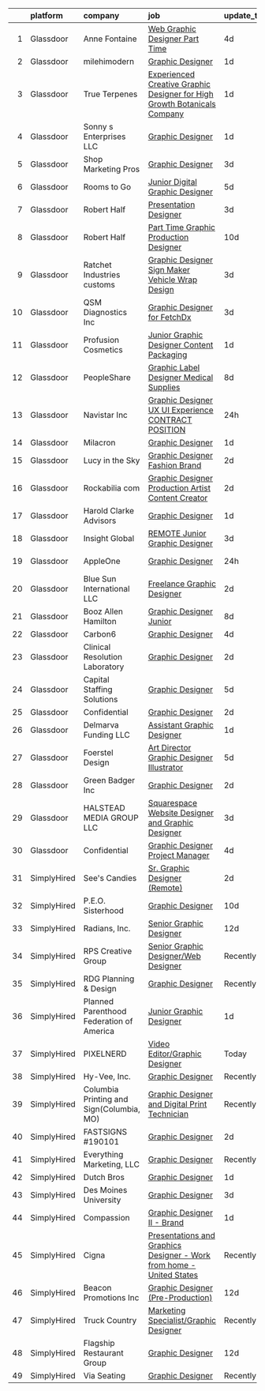 

|    | platform    | company                                  | job                                                                                                                                                                                                                                                                                                                                                                                                                                                                                                                                                                                                                                                                                                                                                                                                                                                                                                                                                                                                                                                                                                                  | update_time   | location            |
|---:|:------------|:-----------------------------------------|:---------------------------------------------------------------------------------------------------------------------------------------------------------------------------------------------------------------------------------------------------------------------------------------------------------------------------------------------------------------------------------------------------------------------------------------------------------------------------------------------------------------------------------------------------------------------------------------------------------------------------------------------------------------------------------------------------------------------------------------------------------------------------------------------------------------------------------------------------------------------------------------------------------------------------------------------------------------------------------------------------------------------------------------------------------------------------------------------------------------------|:--------------|:--------------------|
|  1 | Glassdoor   | Anne Fontaine                            | [Web   Graphic Designer  Part Time ](https://www.glassdoor.com/partner/jobListing.htm?pos=109&ao=1110586&s=58&guid=000001830746409d999980373b4f50cc&src=GD_JOB_AD&t=SR&vt=w&ea=1&cs=1_e2318f2d&cb=1662274388598&jobListingId=1008104509355&cpc=8795CF9063CD573D&jrtk=3-0-1gc3kcg7bitlg801-1gc3kcg7ri7n3801-23cc6dd955f97acb--6NYlbfkN0A1yW4rVUtORymw55mWH2MRd7jhOoBOAz3YZ9XiYGcR52HGAZol1zhF17ueCYP6PeGZbqgBFf4cmeQjTTky6_vPc-OoRjfpJT3-wAGZ9Ijh-ZOt2TUtJI5dzhZ1jxD6OV77VobhLSlbSV26j4JKDWyWUv0F4cY85sJGApdTSLpkGCkYj7AYCSMTMAxjn-1jJrJIgy0zoLeSldCMp8sGWVKlcKKXK5CKOslx5KDlonTRZS4rv93g0TGrfBdiyyTFvdr6XAcD3A-mYLyE6cdbyceQzwFV2IXKdUKSglBPzVW3N3Xca93NweUkJtEHpnQCIxZmvECXZintumnW-Wm9kSsidZCn7W8DrIrjPXTvYMFe3bpRWerl62rgjYWMPufvcarK9SJzpxNUsRGpBWYB8oj2z7x9oGEVO1kT0UOGtBkSrBaZmB1hmDvp1Qxvuya-BTElOLJZUIAYf-uXBAC2KD9ZlZ2oHLKllaKbH-XNYPOWo25cBFGYtr2lfCSJoe-2VStEjBPSrT5d5Q%3D%3D)                                                                                                                                                                                                                            | 4d            | Remote              |
|  2 | Glassdoor   | milehimodern                             | [Graphic Designer](https://www.glassdoor.com/partner/jobListing.htm?pos=117&ao=1110586&s=58&guid=000001830746409d999980373b4f50cc&src=GD_JOB_AD&t=SR&vt=w&ea=1&cs=1_065ed678&cb=1662274388598&jobListingId=1008114446510&cpc=C19BE7EA145E205E&jrtk=3-0-1gc3kcg7bitlg801-1gc3kcg7ri7n3801-b065e7d6a6adf362--6NYlbfkN0D4L8F-6I9wOpdYbgZnPph7yWdSPI-3EWjeOzvRN0OYx7maKUNldjUHuB5BTTR6-iN42RwT3bg3a5d8GfSwcU2RLzRmwpjOd0KjnqrBqZ_GK4LHU8K0LkOWYmMzeErFIUGsT9FNi9I1Dtlvm_LEcYHF8_82qr-MCenxEQMUR1QTu_Vy8uHfyDqjxRzxCDkAX4VKyv1gEXogdfBPXYrx3bZPQUp5ma4VmadtWH_BVHcR81Q8hN09jPHXnkla0fA4lUqfcS-AW_gJiJU6qOdR3iQ8Fy3EU2nATSAK3qOxy6UR64ylPhweD_y_z3jXJ2zR_twfu3hbPbR3fi2P6tY7UIvkEjH2augzWySQyG-jmpz5VnNkwZ4HCM_iVdQBWSpxgIDlPFMSycvJufR5eAlPOUAvFsoG-c77eSexddIfF7iM9o8Tyazkg9ak4MKZh-RodxQE0npO3bOkOUGRPx4OE76t9i6r3FA0tkFl_o1xgzXXFR_FdSon1I4m0b7mKriLQZg%3D)                                                                                                                                                                                                                                                            | 1d            | Denver, CO          |
|  3 | Glassdoor   | True Terpenes                            | [Experienced Creative Graphic Designer for High Growth Botanicals Company ](https://www.glassdoor.com/partner/jobListing.htm?pos=106&ao=1110586&s=58&guid=000001830746409d999980373b4f50cc&src=GD_JOB_AD&t=SR&vt=w&ea=1&cs=1_ee50bf9d&cb=1662274388597&jobListingId=1008113998632&cpc=9A35C3CDC9AD954F&jrtk=3-0-1gc3kcg7bitlg801-1gc3kcg7ri7n3801-c8b178bfe5dd4467--6NYlbfkN0DfhRLDY5E7BVY3xhBTAobuSaZ3WR2SqAJ-w4NHeQGDZ_V54dt5D1-9Gzjj3Wcx1JaSDbP7U40rfMA8Gu56dpstRYWOT6fpWKlsvYARTepsZNAW-DYedE5T7ZVoBt1S6bZF2LcDlN5xOsvIcR7tiLKVcAEV0m1gLHK6-aQ5yNDr5RCod1AEt2BNpQyLI2lstUAL8EwNVQQrR-CTB20lc0SCvzRTWsW7ED3PCvi02tzinN7WAZ7RwLFSLuW-rorOp2O0vLjvJx6zM9t4BV0cIe0Rv1Gv8C48IJmUv4xiW5_fWLWFD3hx392r13kvOEO9MbjZucsP7f7arviwF8WzgWeRYabxxz4RAFNu_2_WWzw0JY2gFBebonqXaNVrU7Xyx7YqzOL60-JRNrLjbjRBI138VTtWp-NoXzF9Gw35Xgea9fk7SJP4xb8a66IPjWUpeQMEQQ1_-jRfWqBCRStU6NefE1Mp_HqAZ3PBBORNDHkg_4EXgjFcsdsUh9oj4Qvgmh4dQuoDsYCYiw%3D%3D)                                                                                                                                                                                     | 1d            | Hillsboro, OR       |
|  4 | Glassdoor   | Sonny s Enterprises LLC                  | [Graphic Designer](https://www.glassdoor.com/partner/jobListing.htm?pos=116&ao=1110586&s=58&guid=000001830746409d999980373b4f50cc&src=GD_JOB_AD&t=SR&vt=w&cs=1_2297b995&cb=1662274388598&jobListingId=1008114872749&cpc=D2F1DE17EE1F43B9&jrtk=3-0-1gc3kcg7bitlg801-1gc3kcg7ri7n3801-6500721b6e4621ad--6NYlbfkN0BBuHYLf-q9kO7YNXJMIUMF1OipabYGz1GM0WON3WnCBI8rsmmGlJm53oRRRX1VJGjQvKvEojX-XE1G3btfF9r8PiL2VTLnJOFSjR35SszyuLVLff4AM7k3fCLvUdAXAGZ7k4eKRD3YE-Jb_5JiTzdfHmM7TCI7KBx-Kb6w0hMDcwGZbWTxNjleqPGOl0g23NqKU79j4YGyAPu9g3pn_brcn4z-_WKQW-BMfKrf3zE6iXFRBTw0GrDtMXCTkS9MZNujHpwtl72yxgH9ZgyQQRnUmHWNTrsm5NrvHZBtkn2ODdANgu8bZbZ1fSiWZiVKIrt1-jr5u5GaDkr7JjOApV-SlYvZJoeljbzUOO9OMrHBhZY9-11gR_T5Ui6rGjKyPY5K0i4SJKmwbybtltSUFbB8upxHch5546jvWfjUROuxi2gELIBRQz7ja3ujOWxfD0xOwNsRiWXO0GsDa7oMz6I6xUoEICNOShX3Ybj5CfBJV4a0S15nGP0jVWXQHfw3lTHyd7lK_sAJnVN-AlGstI7CqC3w8nU9aib0XP041JTRXkpcDoTBcEYAQEE6ZI8-l7IV_tNRu4TSYlJOYfrKjAT0nyLUp_5ohchLY_3CPmmBH1feWGSd_Q6tnI7yE9UUdCavuoOiXMPonFkoYhaefg7Z1vdQH1-JXzXlw5eV9PscGz5wuv5VvtFLIswNJVCR6IBtFfK8Gi8Zu34IlOO1MYgGC9YiQ9ikMQDFJcGoG5Xl0WiNrzt0S_loFiavAmzELcw%3D) | 1d            | Tamarac, FL         |
|  5 | Glassdoor   | Shop Marketing Pros                      | [Graphic Designer](https://www.glassdoor.com/partner/jobListing.htm?pos=108&ao=1110586&s=58&guid=000001830746409d999980373b4f50cc&src=GD_JOB_AD&t=SR&vt=w&cs=1_af2818c8&cb=1662274388597&jobListingId=1008106685149&cpc=AC285F3A3ECA6BB0&jrtk=3-0-1gc3kcg7bitlg801-1gc3kcg7ri7n3801-1e5450f6cbd41cd0--6NYlbfkN0DnTJ3xfjzt2ELn4kEqc-7-tLkxQ1NV7wDx75Ziu13nDF3carm4JZxqQO1ZtaAo41zz1DATBbo5JSuMcqSf7J17RowlHfkSAHKVp9LaY-W_4ymO_4tFNpELogX79y-e1zo73cjFscyYccQxyxRgr6IvDdL2YL2qTRBrlh9V64i51xUTHwa--rcBcoQgVlk5y55dVC85PNbBtx3JImQcDmyx3fpguGzraTEvVHydroZUnxYP8F7r0odK8sxp_9SCbeHfsR4f5Z4AV5keeYQIu3i2-YaqRVCK83QT2Qa8WLiX6CmYeLH1yXaJYVSRIh6e5_-gSZ-GXAO23YRahJb2k7a-JpDUDgYgCPmrucMsS3jMNJJ2Z91CkhCPZk6nf6PL8bOhPQJ_9Mz11sF7UNyADnmxEU7g00UxjusoHQDSeFZl5OkWWKRA93nfTpcdZ5Qmh1XWxYiirVpIP-0D4gGcaHX-)                                                                                                                                                                                                                                                                                                               | 3d            | Remote              |
|  6 | Glassdoor   | Rooms to Go                              | [Junior Digital Graphic Designer](https://www.glassdoor.com/partner/jobListing.htm?pos=118&ao=1110586&s=58&guid=000001830746409d999980373b4f50cc&src=GD_JOB_AD&t=SR&vt=w&ea=1&cs=1_381829a0&cb=1662274388599&jobListingId=1008101023812&cpc=C4A69CCDBB3B9599&jrtk=3-0-1gc3kcg7bitlg801-1gc3kcg7ri7n3801-a7f8cc29757373aa--6NYlbfkN0DQkrWslipYdAKKBYyyAy12PZe5Qif844XZvzAwxKbcyIRxhdHaqMzJraSVoY3LdvZqdbhDVRcqMZtCa2YcNSHFpJgmxHPV6EOH-6DazYCulcDtnQBVuOqYehfVu4pi8F9SHq0EvEETT4FlPgqVwQPbT0pZuLpYfpMnS0r64qoJ8-2qzxYucRvqPqcCo0mPOb3ROMxB8dEp3s-Lv27lbGwjQwlCDdtPxmv_rYebXIQqRXXrgX-xr_yAn3Wyl2dUEORSaawID78IPhSQtQdxJN6_rKEvzOI0qzoppZCkThEJg230aJUnvHC0IFQxNDJ5pV3HCPdfUJAYBf9VRKg2LwZQz1TOkyyEIfBWEfOJ7j7oBxnvMOd8-Ha0dxOlafVv0HvzuLplLfWUFctzeHV3fV5Q_DNmcIJ_1skl6vzHf69Zvk67KKOdIDCf0CxOCzqqMEH51dcKEIInO4IriIWNo4DUfwp1_JbzsAyIfyugC6BstfjiFog2BGBrEtf4SxdLGkuhm9pG0ASdOiFEzYdvsaM10eYxANE6V8h3T2hcapP7ow%3D%3D)                                                                                                                                                                                               | 5d            | Atlanta, GA         |
|  7 | Glassdoor   | Robert Half                              | [Presentation Designer](https://www.glassdoor.com/partner/jobListing.htm?pos=128&ao=1110586&s=58&guid=000001830746409d999980373b4f50cc&src=GD_JOB_AD&t=SR&vt=w&ea=1&cs=1_09ea2bad&cb=1662274388599&jobListingId=1008107855793&cpc=3DB599BF2F4828F0&jrtk=3-0-1gc3kcg7bitlg801-1gc3kcg7ri7n3801-d467135622d91d34--6NYlbfkN0CpzDdaQkua3np5pkmj49lKioZwmwxQ-yx5plwbYmV_M2CLBDBrPEXoXkIUtnH_BUdqEP6kI6DXOl4eEMO6smxWdHj2IGnkFI0yrJnqViZ8DHVUpws-HxEjwKa6wOnlMvCl7TgGYJbG20lEQYYf394vlUvBGQCPZvspHxI4aGNparswttkt6GqlrSqx7903CGQt1AJxawgksijUjEkr0UCsyEunCSXm4YIvLfKeTeYwF7d0DoWc9vOTqV8tcZRB06gAsO3fKcnCmyqPPdTp-7cqb4zrJmY6RYl67IHzoSW12Vk9fPe1GSCqPDy7hQOfQJHFr2NUFotdgHpdERFk5L7_76imuVuOQMAxfYzRrjLiUuDht-EsRgA3mACqKaD8fpdEx5yasf7Q3iCXe5KTDWK8SPQUtg8Bs0NNQO2H-TFt0SFpL_GDBIDtQxCa6PG1NcAbW5K4EjK-TzpgxIkxDJlDdFmtFd8tz2eWy0cwZxnm-RexYVwRSbDV5zzGLBgBYxYEETcT-tDQQhBijMTmb7QxUH-F4FMWFeBNKm1bbVMll5WqogM2_VOj)                                                                                                                                                                                                     | 3d            | Denver, CO          |
|  8 | Glassdoor   | Robert Half                              | [Part Time Graphic Production Designer](https://www.glassdoor.com/partner/jobListing.htm?pos=126&ao=1110586&s=58&guid=000001830746409d999980373b4f50cc&src=GD_JOB_AD&t=SR&vt=w&ea=1&cs=1_17dc1919&cb=1662274388599&jobListingId=1008092119977&cpc=3DB599BF2F4828F0&jrtk=3-0-1gc3kcg7bitlg801-1gc3kcg7ri7n3801-16ad94297a8d60eb--6NYlbfkN0CpzDdaQkua3np5pkmj49lKioZwmwxQ-yx5plwbYmV_M5St0DD8rCm1QOzbrT0uKPgbr6111QvPmRKXiRw5LRbxor5WjgtUiYSCiPjPwJEDEXSPw9nb4hhv9uovRC4Rvpor8HThD8gD1MsowYCR7xUnuG2v9_04u5JoejCOiNIvvAzS7NV1jHOfrassRfvjFNTYrukFIJVU253VmoapCo897YAI1Ru9DNnpeb1Afv6YQ4CtK0MFK_ER5hHAG-f5Kv3fnvqiguw5jl_HyuOHNUdOBM6Xa7yCVqOk3ZYCftBsl4aaJzUw6dE0GoUeyd14T8IDCOSrQVFUdwuQPuCPOzGp7cHI_66vOlmZLccOiP_goIIz0btjC7rDXtUFsuIhRnqs-Fo0T9Xo131CNN3Ye7aUU6I9YHXB7I_LA2-yaw7NtGoSDS4C6JDPzF8CO4_Qv-elM7zz3GO3j0XiIMx41f2M_rKbtLj6NWKb3x5E74naPHyCGAz-UHC-DRP_wn4Aj9g4ESvTJBxwsHccS2B27UBa-CIIL_VLFZR3wy1Ogw3GSccMmwCpiaQWJ1_EuUQCUF5Sz2n4_TMKyw%3D%3D)                                                                                                                                                         | 10d           | Saint Paul, MN      |
|  9 | Glassdoor   | Ratchet Industries customs               | [Graphic Designer Sign Maker  Vehicle Wrap Design](https://www.glassdoor.com/partner/jobListing.htm?pos=102&ao=1110586&s=58&guid=000001830746409d999980373b4f50cc&src=GD_JOB_AD&t=SR&vt=w&ea=1&cs=1_d0f377bf&cb=1662274388597&jobListingId=1008106168783&cpc=4B4B39186BDA197B&jrtk=3-0-1gc3kcg7bitlg801-1gc3kcg7ri7n3801-ab4069b96fbbbaf8--6NYlbfkN0BzyIYrTMR_AjNKh_kvAG8N613gtHPANQ3sdLTkrtBd-xoNshQoLJljpkXtMg3ByttehrpfycqhA_jI7OzHh3Dwp6oLlDjwEp2WuqcFDY1HN7UCwbeweiPbKgRF7O1nLYCJq2zx9dJVUVbCO7gavwf4RYVuHiaExKW3U5v2qOv6ZSDrFImCHQUMgnTJo0RpDxSzwZ3CHzrtbMuMWGRBQC_Si9Qbx3jZ8BivlhFEJDck-JDi7tETl6Irx0ir9O6_u5paNRLlyBUfrMpbh480iMrlimJZklSL4kt7Er7DYrytfn_fc1R7tzRhmZij8JYOM1KjSpOBFqWHFS94vtYcqzWByBYm78MuAHuJYjY6UGSqPr5dqoTbGJFG8mSdtOz_nWjItFB31xNhMUwV2OtHBxTqvFclT12mItgQ9FQu4oEGNIX4Na_-rzPpmAXnNk-LPzl7OTpTKEDOHR-sp4GLptxg3g2d4LRMXlYyV8LTB1fMvVIRql6e6GC-pCldOQeRZ1pBI-ImEUo5RKWHfhqHxp5BqhHlLz_6n01JFE4qarKaAg%3D%3D)                                                                                                                                                                              | 3d            | Albuquerque, NM     |
| 10 | Glassdoor   | QSM Diagnostics Inc                      | [Graphic Designer for FetchDx](https://www.glassdoor.com/partner/jobListing.htm?pos=114&ao=1110586&s=58&guid=000001830746409d999980373b4f50cc&src=GD_JOB_AD&t=SR&vt=w&ea=1&cs=1_9814e304&cb=1662274388598&jobListingId=1008105813284&cpc=84DBBAA61F05C438&jrtk=3-0-1gc3kcg7bitlg801-1gc3kcg7ri7n3801-edbc27472c257773--6NYlbfkN0BgkApIl3k4iYrU_syTQrluzSEIxtLNIPd45O34os5ildp_rcTXi1IfaATEwCf7J4wR_fxNS_ihI1WjfwavMbzmuhQfnwVO0vr8YcGSeyLlEi0Nhiny5RcP8ogpprpgKOrp3wFOEwyZRd_Y8hk4jhNhX1OyV3Ox5_LOFQkmPYx2MM9M2_IDH5wu5fT22qHZn82lHajsAsjWwZY0sc2KgtIZpp1wuGEpXf0qm8r9PqhAEDMcxibhvaK4vuJIsepuJsCYpj_p2arRDKrXTQrIYSVgjlJuvC8E6mg09YxmbG-G_rL6lNOGTYWFuCPnEHTFpPMdoYle-trKmIQiqey-ld5YK1k1-iPHRxAbKp77kFfnnAwXTU8BHSDTRaig-oAQcY5P6tuvpuZEyU8qCshroxGLrEBT4Pil57dxsvyRHMnNED22DjX4a_nItJbKziPsXNKZJeGFEAZJ4yCQyfsCcEXrc_I5VU_A22BfOt9RliZZjc2PvW0htb03frO2xthuvAY%3D)                                                                                                                                                                                                                                                | 3d            | Boston, MA          |
| 11 | Glassdoor   | Profusion Cosmetics                      | [Junior Graphic Designer   Content   Packaging](https://www.glassdoor.com/partner/jobListing.htm?pos=122&ao=1110586&s=58&guid=000001830746409d999980373b4f50cc&src=GD_JOB_AD&t=SR&vt=w&ea=1&cs=1_724571ac&cb=1662274388599&jobListingId=1008114183195&cpc=451933188B21919D&jrtk=3-0-1gc3kcg7bitlg801-1gc3kcg7ri7n3801-08d7352442de3438--6NYlbfkN0D8H_ARezJ5CHAhhcWTJsHkiqKXZUd-JI1lXVJ02_FWlJfwXTBtrNTz8nQLOyLfKdGPFS85qCdC37MIXZyBjKnAljcaWA3TKaBpBMLLe42IkZmrmq5r5N_3rnI_QKLqeDgaNxqylrrp1S8r_mjNV5VbJoj90kZ5U0vEBDDeVFTWvWX1HNfMBQtuMGwPRnUm6paKrOs9IVK948vdK1v65hrdMAGIT2riTCVOzytUGPQYV-EvZW0t4i7z9V4XOv2KsgS9tRzdRM7rUt3c7hOIGg2ueDfO1smVN_Z0-QsTuc_SzjvlLfEtDfz8yF2Yo8qRJXZd8XuDN8Rju43z7ZX3dj9bkQsZDPiUPBW5grKmswiffex3GcXbgaAJBeAtndQuke1AhcJJYkhuQKZ-GeBbl9YsW5L9RrSJ_E7m897l9XIbgbPCuOiEbSTObCl6vnq4vHFMs2qjDm5Thp0cp-dN6T7JLIQFbmrbKipFmBdd-66OLNkHTRfM56lJIAZ57hkyjWbmLmemorSyfw%3D%3D)                                                                                                                                                                                                                 | 1d            | Chino, CA           |
| 12 | Glassdoor   | PeopleShare                              | [Graphic Label Designer  Medical Supplies ](https://www.glassdoor.com/partner/jobListing.htm?pos=129&ao=1110586&s=58&guid=000001830746409d999980373b4f50cc&src=GD_JOB_AD&t=SR&vt=w&ea=1&cs=1_0aa66da3&cb=1662274388599&jobListingId=1008097134366&cpc=B076152010A3B66C&jrtk=3-0-1gc3kcg7bitlg801-1gc3kcg7ri7n3801-eed2350d3fc0df6c--6NYlbfkN0ByiknVCCsn-Fdfb-H8YrvvjNLbyRNQUi7msyOYytdPvKndEnLnkpjgiAPxrgdqYlIabkRFLqSy-xsHlRs6wqKihjVDx2vl9n45Ode2CgvFvUBwtyPewBk0aZNVwxL8lKl660BQbUxieLI6jphP_4Lu6bll8mn-2SXs8AdgiRObl1LEYr77Zr-3NeYzQAXt4WmUVrf0wiKeHz9D4v_6gLzmMtbZWBTREPetKk0TVilEjxrPegJp2GistI-o0E93Duquq5NUItfzKgDny73bx1TYXmXOMd4o7_ZmoIO3d7tKrA1MnOJAkDyyibbjblhHtu3HH8BiJ9gZ8y-4rnQsiJI7F-BtN1kSMaEMcL4c_-S667ok8JcS8MJ9Nr9gLMqJQF8TaEwLzB_JBpjtUZ5fE72715i8AzKtv1U_HubU6a9mc-Ul6EwgMKnuZnBpwgrLJBV1lJoaE0_FcrteyMjcA-0GDxuIOE1Z6OCgPmcCEzHsGq5Sdu2ci6RMNGHMGsjlg6sslDakA8fLyLv3F8Lte8odKWZboDRlf6PowoNZh5mXDQ%3D%3D)                                                                                                                                                                                     | 8d            | Exton, PA           |
| 13 | Glassdoor   | Navistar  Inc                            | [Graphic Designer   UX UI Experience   CONTRACT POSITION](https://www.glassdoor.com/partner/jobListing.htm?pos=113&ao=1110586&s=58&guid=000001830746409d999980373b4f50cc&src=GD_JOB_AD&t=SR&vt=w&cs=1_7c305480&cb=1662274388598&jobListingId=1008115326642&cpc=F7A2269C793D5877&jrtk=3-0-1gc3kcg7bitlg801-1gc3kcg7ri7n3801-da2106d80a04bf3e--6NYlbfkN0AKaw8O8HtsTpjEdZ8TD4sRoCQOMb8M-nU-vU3s0gcF0r3-yfGCd4qXtRpKh7pLIDKmqw8doraLQ6N9uO_gRX15Pn8af8XWGhf5E0vImEWR0Z7lJHvyNERtgOJ7AV-BjAp1xq2J-kEdLkM3wRoeyrV_lynn6O_NVhk9CFYo6GVFCtUjVGY5sjWNquq23_-aPUwt5-XRwbXonsunPXe4ybEFROzr_Vh74KYN9-AT9NRZy5WsZz26SAqoXiQQAJxQD8dU8XVfs9QZeaDSMcuQibdEn_4w3ROuF4BTP5p8J2S2aup3yOcACSrfxgIvnVIic6CSvAz5ieLGWk8Bt61CpvnrUUxbBLfM-fSzA5BuxoQIRKp44j3cudr2iqfl9U3xX0QlRcT-0C2NCv4I4fAx9Bv-EekXvE-0y1gZ9T0owrV9bntYPUxd_r-CunwDp5HPUgNFXrh9N1-r_zYnaq3KZ3s1ORycLF-XJbJjuLGz-PAEC7X4a3A-01HSKsPohN8FthTtnWbSVs1E7IBIOqipZ1oDqyGMGLncgXo2jXmT3OeAOY0ezqFdmuJvKca5unLOP5ZlKwIKOuXWn2N1UZsqBMmUzjNg4ncH4gyMzHeRRgIMzc6_ewHJvJw7g3pH2LDHRnWSVKp8tCRbhwZp6h0NATU51bzf_gnAwX6TwPIwfnU2-vsbh54lBzoFsYpuMe4JVKOz5BkyISt-kE5DhKctQCuk)        | 24h           | Lisle, IL           |
| 14 | Glassdoor   | Milacron                                 | [Graphic Designer](https://www.glassdoor.com/partner/jobListing.htm?pos=124&ao=1110586&s=58&guid=000001830746409d999980373b4f50cc&src=GD_JOB_AD&t=SR&vt=w&ea=1&cs=1_46cdce37&cb=1662274388599&jobListingId=1008114309033&cpc=A0637F14311B9419&jrtk=3-0-1gc3kcg7bitlg801-1gc3kcg7ri7n3801-0aa1e0cce806ddd1--6NYlbfkN0AReMqbNxtuu3Iwq5TXxmkQIrV3hi7xtp7wcfDiRElhrN99WN8VZ32C_e_RWkgKRjgJiYxz0WDyQ-zm3G3c90m-73aI6JNQsOlMeHSPFLFX7qW19B4TnCkNkSjXeGsc_y5Uec68BVXtbYLLn7uGQap_h7gK02wklobuh9u6-2mjHGYBaR_7BGxiTAJYNBP4APr4Q2Z1UBh0s_8nUDzE1vXNlZ4l6BJxgQvjPomcl8V6tP-4Ft3yZz9zOCKUrZsbs_LRxteJsEoz5acH205kHbSkoL1F10E4CRONDQ3xVxVHZtZEOss0CsDdxSnUUVDWcFphTG_TXgQwTKaifNjF1I1yTOufsk8r4YAF6uus4IYbdMIA9fgQjjPxT05CL36Aw6cF01DYNij0yKk-TEoH-j0U3F-CVCqJjQXAb5Q0X7y_QjxXidU0wI5GGrdfYcrKk0HrgUfitVpRkQSwsx219sOfmR40z-rbUAx_SIP7dDScaDpOs4wywERhyC_jIpY6_VyiqPWJHn_hXqs-Qi_6rsGl)                                                                                                                                                                                                                                          | 1d            | Batavia, OH         |
| 15 | Glassdoor   | Lucy in the Sky                          | [Graphic Designer  Fashion Brand](https://www.glassdoor.com/partner/jobListing.htm?pos=123&ao=1110586&s=58&guid=000001830746409d999980373b4f50cc&src=GD_JOB_AD&t=SR&vt=w&ea=1&cs=1_f0b4a80b&cb=1662274388599&jobListingId=1008112185215&cpc=3DB599BF2F4828F0&jrtk=3-0-1gc3kcg7bitlg801-1gc3kcg7ri7n3801-41db982ba1c80fb6--6NYlbfkN0BHIfC1zsKGIu0R3teaIu8liT7fbRNLaQeDQfcPJweUKxynNxS1I3QA1gHbJgf_DCvwWb7hvcWMR7OsdidVcmG9c0meY6CWfW8n2yo1LUaOcAfE782y4tj-oW7rWR4FMb-qmiswR7gT0s2hEmFdPxd7Auxcy790J3O-GnDLmpkIJxkIDB5UUHy8L8rivDNQExISxKrKsdlN1rCD5F-lfICSAd0Ni-haFeXiceO2C9ISX29ATLNEX45gGLbRjZlFUUi1PXF_x0AD4wR1DSCauww1WUh95v5IBAyUxbTZeErozLjWioE96R7ubHjRknpnzJKbqyAWukOOYZ0vRCCbtQ9Oaicc_sQWnR1aYKLwsk1uc2LMwx3HeUCzeq0ES-GVrE9AOdPJpnE4ZOEVB_Kf0SOvibVha1wLP1cw78kEIm7kN_26iqfcJD3Jp-a4jfnPfn1N5HDZ972ZLWoeopAMW-jEFTdlPdb6KPc0p3BR5hzRgAnksuWzH81HhxDidLC1U2Q%3D)                                                                                                                                                                                                                                             | 2d            | Los Angeles, CA     |
| 16 | Glassdoor   | Rockabilia com                           | [Graphic Designer Production Artist Content Creator](https://www.glassdoor.com/partner/jobListing.htm?pos=119&ao=1110586&s=58&guid=000001830746409d999980373b4f50cc&src=GD_JOB_AD&t=SR&vt=w&ea=1&cs=1_ebbe12b1&cb=1662274388599&jobListingId=1008110946388&cpc=44CD5376B8534B8F&jrtk=3-0-1gc3kcg7bitlg801-1gc3kcg7ri7n3801-b3bf8b398f9a3c39--6NYlbfkN0B9u3lnY1XnjCPzinT6wbtOUJar6Hjo4ZeOVCcXXiJJFgRiomQ-C35cgbEbtHWxiZIpLB-JEVV9_AKrVyWbp_PIsCgL3SwPktAWAxw4xPIAZDE0bXzlixH6MYSQXdZxSJKgrKqKPpf4ai2VCnksawETUYKHTZuJbLwsQU_23HQrHaRsTlOO_9liY_GfZ2Uwq8dhh43iyCHhl5U3BwfzGgZ4UPpOSUfv7sKGpSB5lnxjpmQaCIBai_SbBZTSphFWGlAlVHgb2xBLPxCM0tf0gkgUlYwIYHCWzBp9uKYXcEHFvVYTyl8Tj4BZhAYsLVBxYkWsVpDpZqJxGj45K3PSdRMmsq7XoOl8Lj-7y7H5eXAB3pkr29Op6_c4duf_bznwPPLV7P_IqL9Iwvs2D2Z5KgeWy87kuBvqbmi_HTokPc-cd54hvzW-88Z1mX55WxIm3DBDgQGPjVzlMdshr44bOa8adjRSii3y774pHg9VfTyWMrevk05H39OLCedxjNoLdsk%3D)                                                                                                                                                                                                                          | 2d            | Chanhassen, MN      |
| 17 | Glassdoor   | Harold Clarke Advisors                   | [Graphic Designer](https://www.glassdoor.com/partner/jobListing.htm?pos=110&ao=1110586&s=58&guid=000001830746409d999980373b4f50cc&src=GD_JOB_AD&t=SR&vt=w&ea=1&cs=1_70e30861&cb=1662274388598&jobListingId=1008114562100&cpc=18C9CE28155C17C5&jrtk=3-0-1gc3kcg7bitlg801-1gc3kcg7ri7n3801-810bf5356010ef5a--6NYlbfkN0CKNvdBtBh9SnuMcnkEvhJOJZTsmZHyY3ybnWicrfIHv2OLB09f1P3_E2CSizZrK3MEwyU5SAkBUaDXeAyTULbFqvaABR7qxwo3Paf7CCEDSkPgQBEbxjSQivPH4Y4jZIjqhH5NzS8TBgJsmjtnRP_rdtpmzcyjfa0WHVCqUFDB9yhY-8EnAGDjwQV7t3DJDqojRnEjW1gJAotWlGdK2CVP9l6HI2sf3vIPm_Gcqv6-4TGY8prp-qUnZDDlQ_gyobpmclDfDoHy2oKpD-LzU5tGIdKRgM_Bjryg_20Y4xsqg8Uw7-CbJFlvQdMOnSE5xVS0A6Oudd6rsuquLpxBPlhPRNCwmWBYvcEZpm57wVZgFelyppLCYQjnughb3HXTleCVkFBpa_qWkKVskOlEU10H7hK-fJ2qzHZ5JNab-0rnGwAVvjKCNoYwZpj8nIx3fYEvR3kq5FybeLYYk4n3Nt1zvMWwCeGj5LDTRnOMdXgxCH_OkW4nAQ4zlVr6GF3rSVo%3D)                                                                                                                                                                                                                                                            | 1d            | Honolulu, HI        |
| 18 | Glassdoor   | Insight Global                           | [REMOTE Junior Graphic Designer](https://www.glassdoor.com/partner/jobListing.htm?pos=125&ao=1110586&s=58&guid=000001830746409d999980373b4f50cc&src=GD_JOB_AD&t=SR&vt=w&cs=1_ed7079d3&cb=1662274388599&jobListingId=1008106886005&cpc=AC285F3A3ECA6BB0&jrtk=3-0-1gc3kcg7bitlg801-1gc3kcg7ri7n3801-45496df61d6fa0e4--6NYlbfkN0BKkHZu3wF05EeDimN_p6sYpKCMArvwa95YdH7UpkaBCqc7l59Erwqcm87s8bKO7is9mvV1tr8npeQ1L1BoncWLXZO4J42ei-KFFFfHzk79dbpSSeLnJXMpQCecMA2wSXyXCHRRTVTdvhTPoOfaE1OtitdISTXlSBT9DsyA4AwwMJWBkhBzvRZ9tzNQoclgfkjiJmnRQJ5J0qvmrFj3Kb0qz8ZF2h5mnV89HoKcxE03TKdsZwyCp48nGyb7WRr89eFGUdMUY-YxWs-KTLs4u27iiWecMG4oz4pTxNwvGeBpvShGh54HCzhbMjmvpKrGmAiMFeaiUmDhRBb8c0xLdC4w3UGEl4g1RESiiB7Qpfhki7trLM2C-eXkV1Ma3_hhOmzE5To77zgH-U58MVN_dspJXmszBOSx8W-dNJJM6QuYP8splySjlFB3zktzbFhGm1DDsj_qGHNBRTn0Ur68kazeNihu57ZYJv_hG9geVZ6dIA%3D%3D)                                                                                                                                                                                                                                                                     | 3d            | Charlotte, NC       |
| 19 | Glassdoor   | AppleOne                                 | [Graphic Designer](https://www.glassdoor.com/partner/jobListing.htm?pos=127&ao=1110586&s=58&guid=000001830746409d999980373b4f50cc&src=GD_JOB_AD&t=SR&vt=w&ea=1&cs=1_66ea346a&cb=1662274388599&jobListingId=1008115724834&cpc=654405A9B1E0A9F5&jrtk=3-0-1gc3kcg7bitlg801-1gc3kcg7ri7n3801-c071f4e8ddacdb74--6NYlbfkN0Akmm0SHSm6KXMG3PLe28cvsql5ALZY-VGg2iXYcU3b0_QqRwb6uEYTLIurolMOrvzHU87kOlMJpp0dJOEJfmClEckJCamePb7cx4a4ISCJ6aqwxsUPH90G2OuyJFTW6sX13F_A8eV9pmPVymX2awh76jWxlj457iT7q4slFZ-sxhcaUjC1_EJQTYtBsAn51CgxP1PQ3b2DEnm8AjGzGScHG_ZhYRIALifPKIaQ_Dhq1MdTZtc-iPWvNUX6auwM8cjeuO9fk_az-WaVyu1BzunicakyPSWNlS1soLp73kGsmYy72B1r0kauAO5vT4J8dF4yiUCoNTrEfaet3GeXjhVamwSZ10b4GdYqXua4H2Zx5eSTt8_RlX-vWXdkxCPx1sNne5XU2oBcNCIPB5nAmJiEyIe18-UT4SV_H8qqaHlKd2NuaIi5A7W1GcF2qRu0sUXeqOMvLmlq0zlAy70d7VNbwD7vdjEBZghttO_0ICBIxaNbBcbD0dZTJhhfhl5TwqOtUvYgyOZI_J5a2awVx_NgacXOogJZ7JQoGjcR36BE2wVT8bF5IRPI0Ag0q9PnDqbeA6LbqLrF1xBy5PW9rZZt)                                                                                                                                                                          | 24h           | Rowland Heights, CA |
| 20 | Glassdoor   | Blue Sun International LLC               | [Freelance Graphic Designer](https://www.glassdoor.com/partner/jobListing.htm?pos=105&ao=1110586&s=58&guid=000001830746409d999980373b4f50cc&src=GD_JOB_AD&t=SR&vt=w&ea=1&cs=1_aefdfa91&cb=1662274388597&jobListingId=1008111957566&cpc=5E31031E1AFF45A7&jrtk=3-0-1gc3kcg7bitlg801-1gc3kcg7ri7n3801-2d507028a21702d6--6NYlbfkN0CO3DEfAY9A68AIVwcxeRGvQUfeLcLgbZIyCfLEHxv2SUABPt3EZ5sY_cwxurRvcyAECaPN83XEoA3JyC01ePnNuu-JrqRLQLImQNG5rJ8NHK2SurCLp5RC3NMgrFNEkPg3c_JiDypfmWv2l0QQnISkkupwN_D8A1ffQBYD9OP6rIz4WKgbaBu-u0XngWcfBQUtGKsCLjSJEMLrPrGw7Z_RQgy6XenQffX6T_IrfJiMF2_Fg420YcQkg5rTQaQDxze5Qq52eT175rQYczklZXG4IVBn4SzB7Ub0pYBHOSE5EArsFQI9mrtA6Xq9MPanE-4dx0rEF3ustm0R9v2oJFhSkPtqPYUaVKRAz6YpYMC2kA4iCHr_1V8asHSVybYeoAzpec0JSBWNvWwZVsigwiZOk2sedL5pqIAZzQkWUAkSFq10ktyKQMq4eNT0RdjH5fEWrE5bRWkcPyC5whAxa0gjuIPBoYG7BAo7HrPGKPgSfxg2sqBe7ZQM6-gHIdJrW0Y%3D)                                                                                                                                                                                                                                                  | 2d            | Chapel Hill, NC     |
| 21 | Glassdoor   | Booz Allen Hamilton                      | [Graphic Designer  Junior](https://www.glassdoor.com/partner/jobListing.htm?pos=101&ao=1110586&s=58&guid=000001830746409d999980373b4f50cc&src=GD_JOB_AD&t=SR&vt=w&cs=1_d2aab6bf&cb=1662274388596&jobListingId=1008097391964&cpc=D910AC0D9B8C6152&jrtk=3-0-1gc3kcg7bitlg801-1gc3kcg7ri7n3801-16c71574a40267a0--6NYlbfkN0CaLaeO0W0aSDE10oNno4SsRl14ssiVXEJb5QYZji-zahvEu0xfL2FT9xiGXFqxhLhb3twJM7PHom58qPOiMeUwXzwUjPVK2VMZYKnrUbm3nUU7kOgJDn45XnQE6Vdtd_dVAGYTGG7HNMAZTxuBvJi8s48BdWrqDGUQ4A-35e_FyeI59mYtDa1wbgJxmsm7VONF20bL6mnSFABgc2pg4j6mZPvKoT_7efBGKeEQ-tOJaCVYhy8xB-eKThc-vzXsTmwAja90-nSeXtvBezTGloTzKy9PV5jHD4lU1ATbJ6yrHaFBqw-xcl3mLOjScjHzXFtsCmFRJvPThsiziwf9BdC-OBZ5aY2VzdU99mq-cWwYQZw1WpP5sDEVa4Ri6KCau8uARv10A59MzsA-kUG163WkF4AADPTnUDwgzsu6SMR8EdHLClyPO82HEBXmQfdJ-pZmPEhJnWPA5uKFgoIizKKdRoXy0ludebvVztmvxfSs21FEp1md_BLcWbbm_ASu-pw5gO4A0bCRK6sJGjUA7oQoXeh0RbwAp-Bwtvv1utiNi5tGOl83GRlhvH99pOb3wl65VJejUNEtpQ%3D%3D)                                                                                                                                                                           | 8d            | Maxwell AFB, AL     |
| 22 | Glassdoor   | Carbon6                                  | [Graphic Designer](https://www.glassdoor.com/partner/jobListing.htm?pos=104&ao=1110586&s=58&guid=000001830746409d999980373b4f50cc&src=GD_JOB_AD&t=SR&vt=w&ea=1&cs=1_eccafa2a&cb=1662274388597&jobListingId=1008104173273&cpc=AC285F3A3ECA6BB0&jrtk=3-0-1gc3kcg7bitlg801-1gc3kcg7ri7n3801-61562116879e3eaa--6NYlbfkN0DcRLCRIXlqrXbrXkrsjdLszf_QETCYnSTCTx511dWxE4VngtRbIn9RKTkW9Vbx63WB45ty78slvGbHEFOIw6NDf4o3qi_zk8oYXE6kkcxiNrS5HDpaYUtP7EJjNcs2KFoP9kpMRuRNeXY4bOA3QG3yKHpzFEGNY1-CgW73246s7iucdm3GJUF994oTGAJ7Ejwzbx1PvTtXfnA1Oi7hZUA3g1hAQ2WMBkO8osvUMTmO9VHltQro0GG7LSVyCzIDwBOy3hoM55l99f-TpCwpKfkIGvCeIdr2kIDUhUJvFpM9qQDW6nKAdBPEr1iRSwOLZBRshLP2AuhW95RkQh6F2IM8GRUP8yl45-tHAm-jNVSiHeNCOPWVAGMvvOlrgXBM2JmRRZo5oOOFplOGepQz72QVmIUEnbDjE0rqi5sUYZBasv_MIY3YCF6Mz691Q3TbdT8uubp8sF87PQOmM0ZW7CDqXZXM-1G3IXiuNOtStvz2MnAwqGdYxYc0raecsPGp3cQ%3D)                                                                                                                                                                                                                                                            | 4d            | Remote              |
| 23 | Glassdoor   | Clinical Resolution Laboratory           | [Graphic Designer](https://www.glassdoor.com/partner/jobListing.htm?pos=120&ao=1110586&s=58&guid=000001830746409d999980373b4f50cc&src=GD_JOB_AD&t=SR&vt=w&ea=1&cs=1_d435356e&cb=1662274388599&jobListingId=1008111668515&cpc=59DEFF8D475298C3&jrtk=3-0-1gc3kcg7bitlg801-1gc3kcg7ri7n3801-f754f71795f65db2--6NYlbfkN0DHJesR97r28uQk3CaSZU5aNq1YE1k3Jqr2-uW4ko5EjJYvKUvLLSyVhCSIP-FqARMdcRSaZj04K7RQRmh9H8jUNVZAG7WzjrUd0RzrmeSYbm4hNE1lbhMOOB6C8H1VMkg0iTb9vV7WQx3mtzNMYeruxJcMJAYg-T1I847rAuznixGE-Gfc5PRAilafFO5pplaVWgqxuoKMnQi01Cv2Mljmxg02hevOZRIDqO3UauIrDu9xn0ZJ5lMvnEBS_azeqE4n4rWS5O-ZynhYKz9E7u1AnlsXpKHNYolIY9kCaKXlFC3OfB7YHg6bY32ioyiq6Mm-hwUa-QzqeyA2AOLyNSw5jlQzkSXcSkPtcgeEi3laP-t2gOKdyQr2iwDJHfWkLP0Q7md8VrSAmkZJLQeum9GedEws7UeSjEh8nsdtW-GqQ8EPzuXa66JkHRlakmLYYK_ShwrXXkyfzqGrS3O0SQKbDjRXkKIRjM2VaySfKN1a0xz0DJSy2PdzbtMzN9MrlMc%3D)                                                                                                                                                                                                                                                            | 2d            | Brea, CA            |
| 24 | Glassdoor   | Capital Staffing Solutions               | [Graphic Designer](https://www.glassdoor.com/partner/jobListing.htm?pos=130&ao=1110586&s=58&guid=000001830746409d999980373b4f50cc&src=GD_JOB_AD&t=SR&vt=w&ea=1&cs=1_5f28b904&cb=1662274388599&jobListingId=1008101564161&cpc=8795CF9063CD573D&jrtk=3-0-1gc3kcg7bitlg801-1gc3kcg7ri7n3801-6429ef4a2c892961--6NYlbfkN0AHXq2vAVwR3IH7wgnTMdWCa3HguypIXx0DFudX-u0zu6XSU0N9gDGCMsnO9yvyAfPRY5XUYHRylXeUJrlimKHlgh0lRABmmPIyi05uf-_22OtGGBVDiGaIrMmkA3GFhrVx5pPZsvFX2PLppBanod-0Q3YhaBBKL7H3WEIaXUp2rFZ2kyc1SaQqvFugEQlTlgQB7n_euEgYvg9pwpa649OwELWH0CQwtcvDTYQELxVIdChc2fIZwHuzFJsxRyOK07cxv937QxFMXRfkMgeMcWcRB-UD7Eup50R8afjiUilNI2goaHhOYQM5kR11RsIHdoQ9DfkXSaIzpzh1mCEr-x4ByBVEORseUiyrnfP7oKn0N2VZYNEFIFBSnVurBN4B_GvRhxBQjs-YW8hNJph90Cs16PhY4XKO9RkIqPIwJ4CigJLLArGFkW8dr7YZ6df0sWk5z35_VPn0WjtvPFeVZNG3qkigXRvnVyQwCgr5TrOiGIk-PVGjmKcg95xFyY7RshU%3D)                                                                                                                                                                                                                                                            | 5d            | Plano, TX           |
| 25 | Glassdoor   | Confidential                             | [Graphic Designer](https://www.glassdoor.com/partner/jobListing.htm?pos=112&ao=1110586&s=58&guid=000001830746409d999980373b4f50cc&src=GD_JOB_AD&t=SR&vt=w&ea=1&cs=1_42e98250&cb=1662274388598&jobListingId=1008111671488&cpc=F17331D9BECC482A&jrtk=3-0-1gc3kcg7bitlg801-1gc3kcg7ri7n3801-e8d2014f0b3d795f--6NYlbfkN0CjhDldtMXyUZm2jzDgqF3nOThCGQubF3kg8DjsLwvIwxhFOBwlljhKjntIY2Y02dxYRpGdfYMALIwzGL4V6IV4GemoulROgshMaaJvpK-Fp27MZRwK7RfSKB0zhteVQAA3UIoa9LUBCB253js5muyZS5JRaXgOXFBK1EFlTPMSZiXfoKLFRp5iX7CE8IeZmyxWnVyf8KAL2wFZwLINtZLcNpHcZnoLAt-bAOQsM3gucqCf9GjlWlN--YZiNvAuWIodHuUz4IDLNrUiLOEFRfWaRbjbnXOTOtphqiLgfS1so17isI6gZOp7NRc5YyJ6YKApEiNaCyFMCoPMDAj2EXb9D84gvXMz8xrDV2G1_MblGkJgJz8DLaJhWLOckA47zQuVcCAQsc857jXmlj24r4M8ffeyIUnh-Zr0uu8xZypmgoOCWtbRIb6k6JrilCDBN6EWiXXL_9liGKCeGs89chiOtHvHg6qGtPWBYgAI33EbtTy5YkFU4gXrDkCrGQrT0p8%3D)                                                                                                                                                                                                                                                            | 2d            | Tacoma, WA          |
| 26 | Glassdoor   | Delmarva Funding LLC                     | [Assistant Graphic Designer](https://www.glassdoor.com/partner/jobListing.htm?pos=103&ao=1110586&s=58&guid=000001830746409d999980373b4f50cc&src=GD_JOB_AD&t=SR&vt=w&ea=1&cs=1_e8f51b15&cb=1662274388597&jobListingId=1008114420660&cpc=A0032DE20586B9BD&jrtk=3-0-1gc3kcg7bitlg801-1gc3kcg7ri7n3801-a3c2b5c0a33b1373--6NYlbfkN0A4hgeKHdLyHgzaskNEvl2xXMVaueUT71iJOYpLYISQUHTwzmwXMv6kC1stTynKFBmMD1iFKJ5DNCahmY_o8V3H-5q9GxMA0pSWSGgMGwwfHC_JH17tfgKZotiie_QsEr3WX2CaTNPiPpt7ncA0aHmTAAFYjOp6qXoys0r7lPSRt2pSGNCJYN0IY5YXPcM8i0oYkv8dEjjjaiWg4udITChPFFYi5SbAhoABVcRQNQjy42Lg_qH6BhO1VGUivPmvBR2v-INbodQv3RnHK-4UqYyz8T9cSIOXUOZ9-oCLguPodB312GXLfEdj20xfLBp864i7A-AwmbwUY-xvw7XETf1h9wqAYo10LxghV56gbCc-MnrBw3faYOVQp0N6mp0RVnXQ_T-EQ_o1u3XBDk9I0myc-RarA3NzICwSvWyI0-IX2LiZhw2koFvwj4dyynSGbkzyy29UOcY47lbtBWPkBapBXw2jA70Xh6EafQCE8Omt7J4T9KTszGXcpenFP7JGXQk%3D)                                                                                                                                                                                                                                                  | 1d            | Remote              |
| 27 | Glassdoor   | Foerstel Design                          | [Art Director  Graphic Designer  Illustrator](https://www.glassdoor.com/partner/jobListing.htm?pos=111&ao=1110586&s=58&guid=000001830746409d999980373b4f50cc&src=GD_JOB_AD&t=SR&vt=w&ea=1&cs=1_4ee242cc&cb=1662274388598&jobListingId=1008101636559&cpc=8795CF9063CD573D&jrtk=3-0-1gc3kcg7bitlg801-1gc3kcg7ri7n3801-e06af4f833a0341a--6NYlbfkN0DT5-Szw3YawDSxV9quIo6U-4hdX6FZTICsYskzhzvX7KXzmhQwmQ7cQAIyrChrJYXj5Nz0J77CwmGZWWhj7QO08MorwsFX6WpY-cjRAqd5c5YshXe7t8yi_cAMTx-RLQrWgDv1LNRN_XNQif3bP_uxOt5oqG5pBrUgjeQADqRiTFpifcwWwp0LQb4Tnfbyb-BhxS8LlO-iDpCPfiej27rohaXaMbusbfUqzCcePqd1ERwLu6L_ziz0swrCtrm1mOmPp1R6NEmTCY9ct9X1v7ZVRvQtwl3Z4-fEaWCC49FriRnTDiTTKbqZs92TaSq7RZypOaLi8xbQ8f5wEoiVhrQyL05ZmIjxFM62ObFmg74IlGRvLmWOruxm50ouxfjdWdEdN4j1sR2OjX6ZxzvcIeEhfeepdrv6NTIQgwqOUSvUv0rIIfm6gpex6GySPPWpKrpqLR8xMeuHWiSIN39IX5eThClIa_HCFs5ix_bGwwvCMpHv4sWYsIUrCMdTin1u1fQW9yflK_GB1nAdwGt7AX7p)                                                                                                                                                                                                               | 5d            | Remote              |
| 28 | Glassdoor   | Green Badger  Inc                        | [Graphic Designer](https://www.glassdoor.com/partner/jobListing.htm?pos=115&ao=1110586&s=58&guid=000001830746409d999980373b4f50cc&src=GD_JOB_AD&t=SR&vt=w&ea=1&cs=1_043cf5e7&cb=1662274388598&jobListingId=1008110589188&cpc=654405A9B1E0A9F5&jrtk=3-0-1gc3kcg7bitlg801-1gc3kcg7ri7n3801-7995dc5d9298c900--6NYlbfkN0CO3DEfAY9A68AIVwcxeRGvQUfeLcLgbZIyCfLEHxv2SUABPt3EZ5sYxWP_jFyXwMODW0VzRb-m1R_P6fOWQ7JjZnM95Sbw1G71cgi15OYrPKgUySesr6OhGk713re_NmtJgMSLFHTIVYF-f0pGB9RkjL48Ae5WZE5pzr1yXsDkBA4xV60o2Nrq9DvQo7EBDFQUfMHtngk2SLpZLY3hVFptStYMabSaDjy_s5ggmSaPXj5Pj-H4VLB0dj68EPu5tpRriW0yqUHg54a4bQ0VUxi21q-fxHLE3HhWBjD-12AaiEYoE1jz01IQk-wT85-zyk3nQFdR4rnFCWB4EfsGLm2WWib32HuaEuZBD5HzCw2BKm7Scw9dsbVGYOw4HKKgXgOOxjrTG229Y7l9-9zh-Yx_eALhMQKDcjeh87cWX_F85Mg_EHOTnnCqiIT5lxvV-mb0rvhLCBYegEv33pTngWHWgII6mL3qsvRYXT0bXAJKotWAAEc-P9MMhL_7v-taPPI%3D)                                                                                                                                                                                                                                                            | 2d            | Remote              |
| 29 | Glassdoor   | HALSTEAD MEDIA GROUP LLC                 | [Squarespace Website Designer and Graphic Designer](https://www.glassdoor.com/partner/jobListing.htm?pos=107&ao=1110586&s=58&guid=000001830746409d999980373b4f50cc&src=GD_JOB_AD&t=SR&vt=w&cs=1_77dd9366&cb=1662274388597&jobListingId=1008106340050&cpc=82B3195DA92CAF92&jrtk=3-0-1gc3kcg7bitlg801-1gc3kcg7ri7n3801-7343cc581a020b84--6NYlbfkN0CKpraHHsEcuvJldHh9lYb6MSUQnY31yEhbu34n0Z8zJ2HzSiEwYgyRcwX4HAw0cugsNS8Hgeg84ahFMiKeaFyPf24f8Derf5JOz3N-BDpFP7Ainm-YszgId7cQNXHKtn_PsQg-aiwMy-fiP4cbvO_w1b5ArMSQM-HvEac48MnAYmFgtbKjSRW6Nj2tim43aR5RA8CfiogAKiv780xPfhTrTNKcaYZL8ogXzsPuAfDmCDooHBDHh-oAgVLhehG6nctplSukxxPZyRQpEUbHZzBdkjbBgYNY5ptQEnZLmxr7u9F2URgJb5Sbo2IBRYxOPzBL2_9KRoz0oqCoiZLc0OvZ_EtAVCGkKt5s0ilKkxxOMLNFWUAbkLpDJlj9Yc6yKi3erEJr8mgww9_O0FfMGg5Eg4qRbT9uu5ApbrFnSO74hNBvf-lb-9C4T2QO5nKDTTYU4F2QCcYEIC6LY8BEhgoYc6eDXU85N5s%3D)                                                                                                                                                                                                                                                                | 3d            | Remote              |
| 30 | Glassdoor   | Confidential                             | [Graphic Designer Project Manager](https://www.glassdoor.com/partner/jobListing.htm?pos=121&ao=1110586&s=58&guid=000001830746409d999980373b4f50cc&src=GD_JOB_AD&t=SR&vt=w&ea=1&cs=1_2c834e25&cb=1662274388599&jobListingId=1008104411532&cpc=6FC5BA77C9A4CD78&jrtk=3-0-1gc3kcg7bitlg801-1gc3kcg7ri7n3801-d1ebf27a85645d93--6NYlbfkN0DeXU0vMxLyKhfauY-dgUBa_3v1DHLtGGo4EP_Dl8CiYyPDWSWEoavR3LBki_X3fyUzFpnw5vWgQjPP7tQHJKECgvpnkBERVPlE-Fvq32y8Pf6kJ9B2wACdOd35e0WRGgAmmhVwdfR1phsJdjgXzH1hMqLLFdcv4BIHUWZe2m2Z-xiZlSVChDaapvK4pJwxi0mqVN16vdVuY4soilE4RPqws3WDDYUIHDQ6km8gfiDWmLdrTg7AcHGwk6abA61UIPnOG-ykKcugXkhN4Z2pes1ZkrQQrvxhGeFp-ogDtaT-wroZJVNZRHq9DVXMJuGABtRgBIA6XE03EjHXFukIQkPiVow6jbXSSGlSyw0nOdupr0Ipph8DULHgeLNRsLTiZYdIj_ln_h9bstoL7OXXk4jjZPe6CAql_59q4PcxBYlcCTcI7Mj48MypBN-Q0sSdZ9grF3HGw8dQI6n28JDbhE52_fo-FfFxdLOHIpXIeaucOo7TJRlVkOFbDZ4vJNOD6Uww6qSwzW-eKg%3D%3D)                                                                                                                                                                                                                              | 4d            | California          |
| 31 | SimplyHired | See's Candies                            | [Sr. Graphic Designer (Remote)](https://www.simplyhired.com/job/E6trm_yrOxyY09d_yIvFzyphiXaLV6KKhKOFsVXeSsv-_VfZttJMcg?q=graphic+designer)                                                                                                                                                                                                                                                                                                                                                                                                                                                                                                                                                                                                                                                                                                                                                                                                                                                                                                                                                                           | 2d            | Daytona Beach, FL   |
| 32 | SimplyHired | P.E.O. Sisterhood                        | [Graphic Designer](https://www.simplyhired.com/job/otxh2q6oMoGRla7Ws1cj2PUvElMbjAKzZYZAEQ9UrndBXfpCcsugwA?q=graphic+designer)                                                                                                                                                                                                                                                                                                                                                                                                                                                                                                                                                                                                                                                                                                                                                                                                                                                                                                                                                                                        | 10d           | Des Moines, IA      |
| 33 | SimplyHired | Radians, Inc.                            | [Senior Graphic Designer](https://www.simplyhired.com/job/4JbUU3q1hMyQd4KahTWRcJBmnp297ajut6Sdg9s7abuh3V8rPgn-1w?q=graphic+designer)                                                                                                                                                                                                                                                                                                                                                                                                                                                                                                                                                                                                                                                                                                                                                                                                                                                                                                                                                                                 | 12d           | Memphis, TN         |
| 34 | SimplyHired | RPS Creative Group                       | [Senior Graphic Designer/Web Designer](https://www.simplyhired.com/job/OOjNO3I79pMdaaODNrgwS15l230j2xKnYQEFjYv7HuwtfNYsyzvG3Q?q=graphic+designer)                                                                                                                                                                                                                                                                                                                                                                                                                                                                                                                                                                                                                                                                                                                                                                                                                                                                                                                                                                    | Recently      | Ankeny, IA          |
| 35 | SimplyHired | RDG Planning & Design                    | [Graphic Designer](https://www.simplyhired.com/job/kquEZUMlAQvJXjJS7Vpz96N1BZndf4q0DpWD9zotlBeE90om3lA5_A?q=graphic+designer)                                                                                                                                                                                                                                                                                                                                                                                                                                                                                                                                                                                                                                                                                                                                                                                                                                                                                                                                                                                        | Recently      | Des Moines, IA      |
| 36 | SimplyHired | Planned Parenthood Federation of America | [Junior Graphic Designer](https://www.simplyhired.com/job/iyGpgklOFiifAtfklAeLbN-xIBDOJVne8QSlrfymPg2QUOd8yADfuA?q=graphic+designer)                                                                                                                                                                                                                                                                                                                                                                                                                                                                                                                                                                                                                                                                                                                                                                                                                                                                                                                                                                                 | 1d            | United States       |
| 37 | SimplyHired | PIXELNERD                                | [Video Editor/Graphic Designer](https://www.simplyhired.com/job/r4WT4lRWeVm4Cnk_wyLlsUBoDv4XHye3Q7fXLQa6aV72X0jSz2Lqkg?q=graphic+designer)                                                                                                                                                                                                                                                                                                                                                                                                                                                                                                                                                                                                                                                                                                                                                                                                                                                                                                                                                                           | Today         | Remote              |
| 38 | SimplyHired | Hy-Vee, Inc.                             | [Graphic Designer](https://www.simplyhired.com/job/7nXayklVYYFImPxWhnTTQSbcSi7Cg2pbg3L9UmttKavfOrLwxB_DKw?q=graphic+designer)                                                                                                                                                                                                                                                                                                                                                                                                                                                                                                                                                                                                                                                                                                                                                                                                                                                                                                                                                                                        | Recently      | Grimes, IA          |
| 39 | SimplyHired | Columbia Printing and Sign(Columbia, MO) | [Graphic Designer and Digital Print Technician](https://www.simplyhired.com/job/7Z9EsQzkpd4w4mfBERsP5mbSno0z1zfsBKcAX8hhyQjKFK3I9J7aPg?q=graphic+designer)                                                                                                                                                                                                                                                                                                                                                                                                                                                                                                                                                                                                                                                                                                                                                                                                                                                                                                                                                           | Recently      | Columbia, MO        |
| 40 | SimplyHired | FASTSIGNS #190101                        | [Graphic Designer](https://www.simplyhired.com/job/urrYQXdG73jAK8PVvjeDjqNwST1mOwMzG0vaKDDmcsq7P1Bvt9HvpA?q=graphic+designer)                                                                                                                                                                                                                                                                                                                                                                                                                                                                                                                                                                                                                                                                                                                                                                                                                                                                                                                                                                                        | 2d            | Clive, IA           |
| 41 | SimplyHired | Everything Marketing, LLC                | [Graphic Designer](https://www.simplyhired.com/job/LKoJ5OyuLi9fK1uX73Gh9QqdxY0wx8RdJD8D372zKShkxvC-A6kXZw?q=graphic+designer)                                                                                                                                                                                                                                                                                                                                                                                                                                                                                                                                                                                                                                                                                                                                                                                                                                                                                                                                                                                        | Recently      | Shreveport, LA      |
| 42 | SimplyHired | Dutch Bros                               | [Graphic Designer](https://www.simplyhired.com/job/pobGQe_e20PHIvsDQIjpZD-HKGXx3PGhLic16QBWJOaGXAhcXE9O-A?q=graphic+designer)                                                                                                                                                                                                                                                                                                                                                                                                                                                                                                                                                                                                                                                                                                                                                                                                                                                                                                                                                                                        | 1d            | Oregon              |
| 43 | SimplyHired | Des Moines University                    | [Graphic Designer](https://www.simplyhired.com/job/DSHIM8I-NbsS3EJMY5z6uhNM4GHvQrUqiO3MxWeMKw4V1ntNVfLjew?q=graphic+designer)                                                                                                                                                                                                                                                                                                                                                                                                                                                                                                                                                                                                                                                                                                                                                                                                                                                                                                                                                                                        | 3d            | Des Moines, IA      |
| 44 | SimplyHired | Compassion                               | [Graphic Designer II - Brand](https://www.simplyhired.com/job/0R2KtEeElmEKWXwcQ9Z9cuYzsgF5CnrZip91ekC57Bu2h3uroc0BfA?q=graphic+designer)                                                                                                                                                                                                                                                                                                                                                                                                                                                                                                                                                                                                                                                                                                                                                                                                                                                                                                                                                                             | 1d            | Remote              |
| 45 | SimplyHired | Cigna                                    | [Presentations and Graphics Designer - Work from home - United States](https://www.simplyhired.com/job/OI7N_INnZpUEPpgIHMMb8et5tynTsrZEcd7Gd-_Yd6ngooMb5diZmw?q=graphic+designer)                                                                                                                                                                                                                                                                                                                                                                                                                                                                                                                                                                                                                                                                                                                                                                                                                                                                                                                                    | Recently      | Bloomfield, CT      |
| 46 | SimplyHired | Beacon Promotions Inc                    | [Graphic Designer (Pre-Production)](https://www.simplyhired.com/job/Hoc-v5I4VMAHc1oDUGphpaO3iFapLkKSMiWM_V_ElKVXYSE4hcpo8w?q=graphic+designer)                                                                                                                                                                                                                                                                                                                                                                                                                                                                                                                                                                                                                                                                                                                                                                                                                                                                                                                                                                       | 12d           | New Ulm, MN         |
| 47 | SimplyHired | Truck Country                            | [Marketing Specialist/Graphic Designer](https://www.simplyhired.com/job/fWrIA1OSMVNZKoFpeEy3q0gydqixTTzSxP7oKNvJ6QWN7IUMrrb9xw?q=graphic+designer)                                                                                                                                                                                                                                                                                                                                                                                                                                                                                                                                                                                                                                                                                                                                                                                                                                                                                                                                                                   | Recently      | Dubuque, IA         |
| 48 | SimplyHired | Flagship Restaurant Group                | [Graphic Designer](https://www.simplyhired.com/job/q4JFyueiqTt4FFiKJrVFtJ7ALEFO1bYWstpjBZdjkHX6OxYfBP95ew?q=graphic+designer)                                                                                                                                                                                                                                                                                                                                                                                                                                                                                                                                                                                                                                                                                                                                                                                                                                                                                                                                                                                        | 12d           | Lincoln, NE         |
| 49 | SimplyHired | Via Seating                              | [Graphic Designer](https://www.simplyhired.com/job/pZcf8eYYEkG9QL-L8Hyz3dGVM8bgAexFW6PqavwYJDTI1E5KI_BvJA?q=graphic+designer)                                                                                                                                                                                                                                                                                                                                                                                                                                                                                                                                                                                                                                                                                                                                                                                                                                                                                                                                                                                        | Recently      | Sparks, NV          |